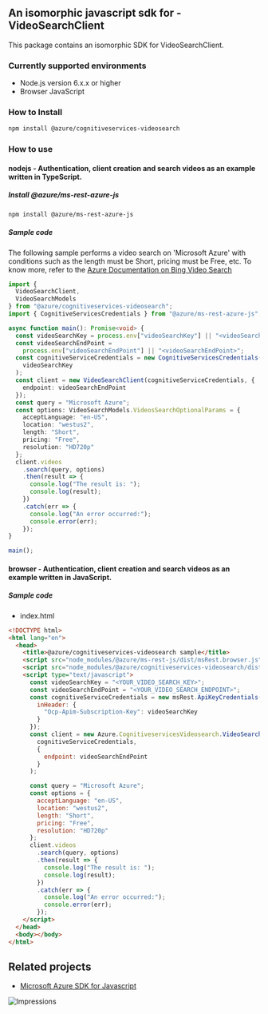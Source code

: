 ## An isomorphic javascript sdk for - VideoSearchClient

This package contains an isomorphic SDK for VideoSearchClient.

### Currently supported environments

- Node.js version 6.x.x or higher
- Browser JavaScript

### How to Install

```bash
npm install @azure/cognitiveservices-videosearch
```

### How to use

#### nodejs - Authentication, client creation and search videos as an example written in TypeScript.

##### Install @azure/ms-rest-azure-js

```bash
npm install @azure/ms-rest-azure-js
```

##### Sample code
The following sample performs a video search on 'Microsoft Azure' with conditions such as the length must be Short, pricing must be Free, etc. To know more, refer to the [Azure Documentation on Bing Video Search](https://docs.microsoft.com/en-us/azure/cognitive-services/bing-video-search/)

```typescript
import {
  VideoSearchClient,
  VideoSearchModels
} from "@azure/cognitiveservices-videosearch";
import { CognitiveServicesCredentials } from "@azure/ms-rest-azure-js";

async function main(): Promise<void> {
  const videoSearchKey = process.env["videoSearchKey"] || "<videoSearchKey>";
  const videoSearchEndPoint =
    process.env["videoSearchEndPoint"] || "<videoSearchEndPoint>";
  const cognitiveServiceCredentials = new CognitiveServicesCredentials(
    videoSearchKey
  );
  const client = new VideoSearchClient(cognitiveServiceCredentials, {
    endpoint: videoSearchEndPoint
  });
  const query = "Microsoft Azure";
  const options: VideoSearchModels.VideosSearchOptionalParams = {
    acceptLanguage: "en-US",
    location: "westus2",
    length: "Short",
    pricing: "Free",
    resolution: "HD720p"
  };
  client.videos
    .search(query, options)
    .then(result => {
      console.log("The result is: ");
      console.log(result);
    })
    .catch(err => {
      console.log("An error occurred:");
      console.error(err);
    });
}

main();
```

#### browser - Authentication, client creation and search videos as an example written in JavaScript.

##### Sample code

- index.html
```html
<!DOCTYPE html>
<html lang="en">
  <head>
    <title>@azure/cognitiveservices-videosearch sample</title>
    <script src="node_modules/@azure/ms-rest-js/dist/msRest.browser.js"></script>
    <script src="node_modules/@azure/cognitiveservices-videosearch/dist/cognitiveservices-videosearch.js"></script>
    <script type="text/javascript">
      const videoSearchKey = "<YOUR_VIDEO_SEARCH_KEY>";
      const videoSearchEndPoint = "<YOUR_VIDEO_SEARCH_ENDPOINT>";
      const cognitiveServiceCredentials = new msRest.ApiKeyCredentials({
        inHeader: {
          "Ocp-Apim-Subscription-Key": videoSearchKey
        }
      });
      const client = new Azure.CognitiveservicesVideosearch.VideoSearchClient(
        cognitiveServiceCredentials,
        {
          endpoint: videoSearchEndPoint
        }
      );

      const query = "Microsoft Azure";
      const options = {
        acceptLanguage: "en-US",
        location: "westus2",
        length: "Short",
        pricing: "Free",
        resolution: "HD720p"
      };
      client.videos
        .search(query, options)
        .then(result => {
          console.log("The result is: ");
          console.log(result);
        })
        .catch(err => {
          console.log("An error occurred:");
          console.error(err);
        });
    </script>
  </head>
  <body></body>
</html>
```

## Related projects

- [Microsoft Azure SDK for Javascript](https://github.com/Azure/azure-sdk-for-js)

![Impressions](https://azure-sdk-impressions.azurewebsites.net/api/impressions/azure-sdk-for-js%2Fsdk%2Fcognitiveservices%2Fcognitiveservices-videosearch%2FREADME.png)
